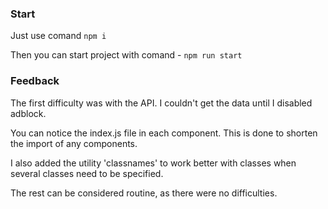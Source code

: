 ### Start

Just use comand `npm i`

Then you can start project with comand - `npm run start`

### Feedback

The first difficulty was with the API. I couldn't get the data until I disabled adblock.

You can notice the index.js file in each component. This is done to shorten the import of any components.

I also added the utility 'classnames' to work better with classes when several classes need to be specified.

The rest can be considered routine, as there were no difficulties.